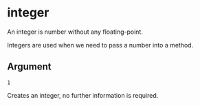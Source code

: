 # integer

An integer is number without any floating-point.

Integers are used when we need to pass a number into a method.

## Argument
`1`

Creates an integer, no further information is required.